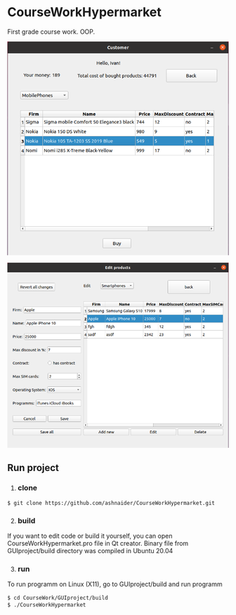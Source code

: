 # CourseWorkHypermarket
First grade course work. OOP.

![Customer Window Screenshot](img/CustomerWindow.png)

![Owner Window Screenshot](img/OwnerWindow.png)

## Run project
1. ### clone 
```
$ git clone https://github.com/ashnaider/CourseWorkHypermarket.git
```
2. ### build
If you want to edit code or build it yourself, you can open CourseWorkHypermarket.pro file in Qt creator.
Binary file from GUIproject/build directory was compiled in Ubuntu 20.04 

3. ### run 
To run programm on Linux (X11), go to GUIproject/build and run programm 
```
$ cd CourseWork/GUIproject/build
$ ./CourseWorkHypermarket
```
